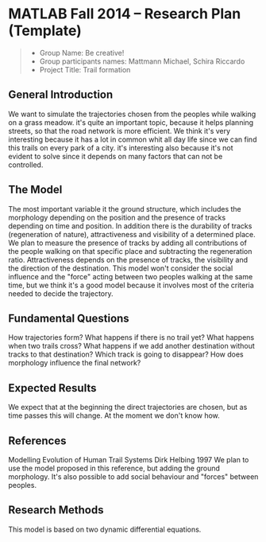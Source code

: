 # MATLAB Fall 2014 – Research Plan (Template)

> * Group Name: Be creative!
> * Group participants names: Mattmann Michael, Schira Riccardo
> * Project Title: Trail formation

## General Introduction

We want to simulate the trajectories chosen from the peoples while walking on a grass meadow. 
it's quite an important topic, because it helps planning streets, so that the road network is more efficient. We think it's very interesting because it has a lot in common whit all day life since we can find this trails on every park of a city.
it's interesting also because it's not evident to solve since it depends on many factors that can not be controlled. 


## The Model

The most important variable it the ground structure, which includes the morphology depending on the position and the presence of tracks depending on time and position. 
In addition there is the durability of tracks (regeneration of nature), attractiveness and visibility of a determined place. 
We plan to measure the presence of tracks by adding all contributions of the people walking on that specific place and subtracting the regeneration ratio. Attractiveness depends on the presence of tracks, the visibility and the direction of the destination. 
This model won't consider the social influence and the "force" acting between two peoples walking at the same time, but we think it's a good model because it involves most of the criteria needed to decide the trajectory.


## Fundamental Questions

How trajectories form?
What happens if there is no trail yet?
What happens when two trails cross? 
What happens if we add another destination without tracks to that destination?
Which track is going to disappear?
How does morphology influence the final network?


## Expected Results

We expect that at the beginning the direct trajectories are chosen, but as time passes this will change. At the moment we don't know how. 


## References 

Modelling Evolution of Human Trail Systems      Dirk Helbing 1997
We plan to use the model proposed in this reference, but adding the ground morphology. It's also possible to add social behaviour and "forces" between peoples. 


## Research Methods

This model is based on two dynamic differential equations. 


